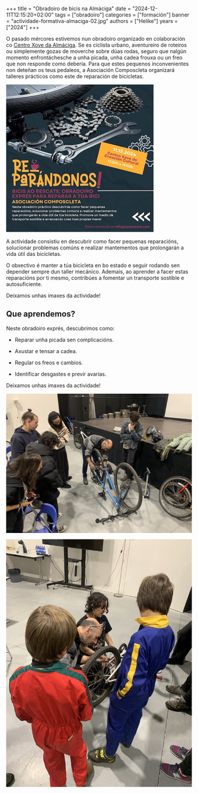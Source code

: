 +++
title = "Obradoiro de bicis na Almáciga"
date = "2024-12-11T12:15:20+02:00"
tags = ["obradoiro"]
categories = ["formación"]
banner = "actividade-formativa-almaciga-02.jpg"
authors = ["Helike"]
years = ["2024"]
+++

O pasado mércores estivemos nun obradoiro organizado en colaboración co [Centro Xove da Almáciga](https://www.facebook.com/centroxove/). Se es ciclista urbano, aventureiro de roteiros ou simplemente gozas de moverche sobre dúas rodas, seguro que nalgún momento enfrontáchesche a unha picada, unha cadea frouxa ou un freo que non responde como debería. Para que estes pequenos inconvenientes non deteñan os teus pedaleos, a Asociación Composcleta organizará talleres prácticos como este de reparación de bicicletas.

![Cartaz](cartaz-pequeno.jpg)

A actividade consistiu en descubrir como facer pequenas reparacións, solucionar problemas comúns e realizar mantementos que prolongarán a vida útil das bicicletas.

O obxectivo é manter a túa bicicleta en bo estado e seguir rodando sen depender sempre dun taller mecánico. Ademais, ao aprender a facer estas reparacións por ti mesmo, contribúes a fomentar un transporte sostible e autosuficiente.

Deixamos unhas imaxes da actividade!

## Que aprendemos?

Neste obradoiro exprés, descubrimos como:

- Reparar unha picada sen complicacións.

- Axustar e tensar a cadea.

- Regular os freos e cambios.

- Identificar desgastes e previr avarías.

Deixamos unhas imaxes da actividade!

![Faustino facendo unha demostración](actividade-formativa-almaciga-01.jpg)

![Mostrando el desmontaje de la cadena](actividade-formativa-almaciga-02.jpg)
